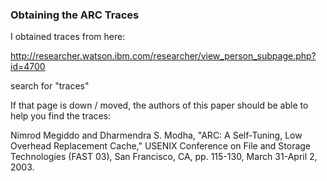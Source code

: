### Obtaining the ARC Traces


I obtained traces from here:

http://researcher.watson.ibm.com/researcher/view_person_subpage.php?id=4700

search for "traces"

If that page is down / moved, the authors of this paper should be able
to help you find the traces:

Nimrod Megiddo and Dharmendra S. Modha, "ARC: A Self-Tuning, Low
Overhead Replacement Cache," USENIX Conference on File and Storage
Technologies (FAST 03), San Francisco, CA, pp. 115-130, March 31-April
2, 2003.
